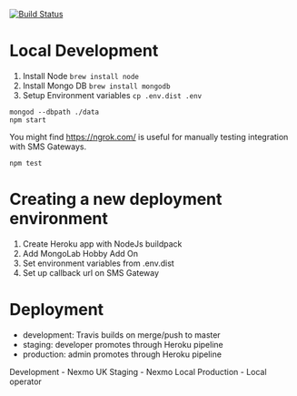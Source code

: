 [![Build Status](https://travis-ci.com/duncanfwalker/smsup.svg?token=W2ujExLVSotXeD6rfBnv&branch=master)](https://travis-ci.com/duncanfwalker/smsup)

Local Development
=================

1. Install Node `brew install node`
1. Install Mongo DB `brew install mongodb`
1. Setup Environment variables `cp .env.dist .env`

```
mongod --dbpath ./data
npm start
```

You might find https://ngrok.com/ is useful for manually testing integration with SMS Gateways.


```
npm test
```

Creating a new deployment environment
=====================================

 1. Create Heroku app with NodeJs buildpack
 1. Add MongoLab Hobby Add On
 1. Set environment variables from .env.dist
 1. Set up callback url on SMS Gateway


Deployment
==========

 - development: Travis builds on merge/push to master
 - staging: developer promotes through Heroku pipeline
 - production: admin promotes through Heroku pipeline


Development - Nexmo UK
Staging - Nexmo Local
Production - Local operator
